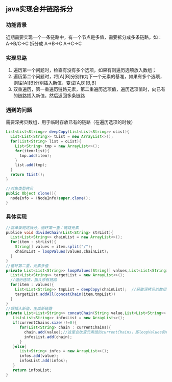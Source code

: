 ## java实现合并链路拆分
### 功能背景
  近期需要实现一个一条链路中，有一个节点是多值，需要拆分成多条链路。如：A->B/C->C 拆分成 A->B->C A->C->C
  
### 实现思路
1. 遍历第一个问题时，检查有没有多个选项，如果有则遍历选项放入数组；
2. 遍历第二个问题时，将[A][B]分别作为下一个元素的基准，如果有多个选项，则往[A][B]分别插入新值，变成[A,B][B,B]
3. 双重遍历，第一重遍历链路元素，第二重遍历选项值，遍历选项值时，向已有的链路插入新值，然后返回多条链路

### 遇到的问题
需要深拷贝数组，用于临时存放已有的链路（在遍历选项的时候）

```java
List<List<String>> deepCopy(List<List<String>> oList){
  List<List<String>> tList = new ArrayList<>();
  for(List<String> list = oList){
    List<String> tmp = new ArrayList<>();
    for(item:list){
      tmp.add(item);
    }
    list.add(tmp);
  }
  return tList();
}

//对象类型拷贝
public Object clone(){
  nodeInfo = (NodeInfo)super.clone();
}
```

### 具体实现
```java
//将单条链路拆分，循环第一重：链路元素
publice void divideChain(List<String> strList){
  List<List<String>> chainList = new ArrayList<>();
  for(item : strList){
    String[] values = item.split("/");
    chainList = loopValues(values,chainList);
  }
}
//循环第二重，元素多值
private List<List<String>> loopValues(String[] values,List<List<String>> chainList){
  List<List<String>> targetList = new ArrayList<>();
  //遍历选项，插入原有链路
  for(item : values){
    List<List<String>> tmpList = deepCopy(chainList);  //获取深拷贝的数组，用于存已有的链路
    targetList.addAll(concatChain(item,tmpList))
  }
}
//将插入新值，生成新链路
private List<List<String>> concatChain(String value,List<List<String>> currentChains){
   List<List<String>> infosList = new ArrayList<>();
   if(currentChains.size()!=0){
      for(List<String> chain : currentChains){
        chain.add(value);//这里会改变元素组的currentChains，即loopValues的tmpList，但由于上一重循环每次都新拷贝一份
        infosList.add(chain);
      }
   }else{
      List<String> infos = new ArrayList<>();
      infos.add(value);
      infosList.add(infos);
   }
   return infosList;
}
```
